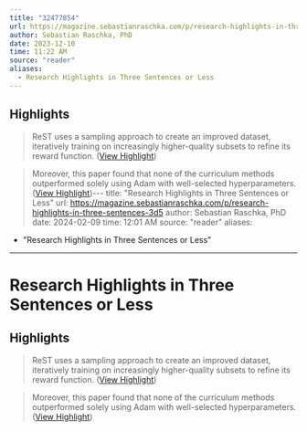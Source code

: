 ```yaml
---
title: "32477854"
url: https://magazine.sebastianraschka.com/p/research-highlights-in-three-sentences-3d5
author: Sebastian Raschka, PhD
date: 2023-12-10
time: 11:22 AM
source: "reader"
aliases:
  - Research Highlights in Three Sentences or Less
---
```

## Highlights
> ReST uses a sampling approach to create an improved dataset, iteratively training on increasingly higher-quality subsets to refine its reward function. ([View Highlight](https://read.readwise.io/read/01hb319p7n8wcjy3ma5vjdb2t4))

> Moreover, this paper found that none of the curriculum methods outperformed solely using Adam with well-selected hyperparameters. ([View Highlight](https://read.readwise.io/read/01hb31ma0djqjkeq49jwhnx72j))---
title: "Research Highlights in Three Sentences or Less"
url: https://magazine.sebastianraschka.com/p/research-highlights-in-three-sentences-3d5
author: Sebastian Raschka, PhD
date: 2024-02-09
time: 12:01 AM
source: "reader"
aliases:
  - "Research Highlights in Three Sentences or Less"
---
# Research Highlights in Three Sentences or Less

## Highlights
> ReST uses a sampling approach to create an improved dataset, iteratively training on increasingly higher-quality subsets to refine its reward function. ([View Highlight](https://read.readwise.io/read/01hb319p7n8wcjy3ma5vjdb2t4))

> Moreover, this paper found that none of the curriculum methods outperformed solely using Adam with well-selected hyperparameters. ([View Highlight](https://read.readwise.io/read/01hb31ma0djqjkeq49jwhnx72j))

